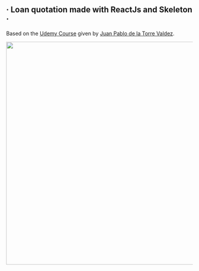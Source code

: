 ## · Loan quotation made with ReactJs and Skeleton ·

Based on the [Udemy Course](https://www.udemy.com/course/javascript-moderno-guia-definitiva-construye-10-proyectos) given by [Juan Pablo de la Torre Valdez](https://twitter.com/JuanDevWP).



<div align="center">
       <img src="./images/web.png" width="600px"</img> 
</div>
